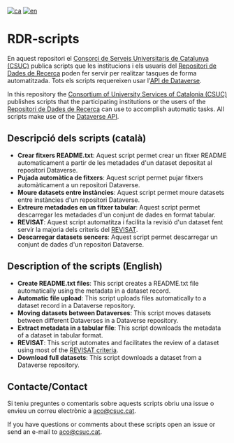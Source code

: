 [![ca](https://img.shields.io/badge/lang-ca-yellow.svg)](https://github.com/clarallebot/test_readme_scriptsCSUC/blob/main/README.md)
[![en](https://img.shields.io/badge/lang-en-red.svg)](https://github.com/clarallebot/test_readme_scriptsCSUC/blob/main/README.en.md)

# RDR-scripts

En aquest repositori el [Consorci de Serveis Universitaris de Catalunya (CSUC)](https://www.csuc.cat/ca) publica scripts que les institucions i els usuaris del [Repositori de Dades de Recerca](https://dataverse.csuc.cat/) poden fer servir per realitzar tasques de forma automatitzada. Tots els scripts requereixen usar l'[API de Dataverse](https://guides.dataverse.org/en/latest/api/).

In this repository the [Consortium of University Services of Catalonia (CSUC)](https://www.csuc.cat/en) publishes scripts that the participating institutions or the users of the [Repositori de Dades de Recerca](https://dataverse.csuc.cat/) can use to accomplish automatic tasks. All scripts make use of the [Dataverse API](https://guides.dataverse.org/en/latest/api/). 

## Descripció dels scripts (català)
 
- **Crear fitxers README.txt**: Aquest script permet crear un fitxer README automaticament a partir de les metadades d'un dataset depositat al repositori Dataverse.
- **Pujada automàtica de fitxers**: Aquest script permet pujar fitxers automàticament a un repositori Dataverse. 
- **Moure datasets entre instàncies**: Aquest script permet moure datasets entre instàncies d'un repositori Dataverse.
- **Extreure metadades en un fitxer tabular**: Aquest script permet descarregar les metadades d'un conjunt de dades en format tabular.
- **REVISAT**:  Aquest script automatitza i facilita la revisió d'un dataset fent servir la majoria dels criteris del [REVISAT](https://confluence.csuc.cat/display/RDM/REVISAT).
- **Descarregar datasets sencers**: Aquest script permet descarregar un conjunt de dades d'un repositori Dataverse.

## Description of the scripts (English)

- **Create README.txt files**: This script creates a README.txt file automatically using the metadata in a dataset record.
- **Automatic file upload**: This script uploads files automatically to a dataset record in a Dataverse repository.
- **Moving datasets between Dataverses**: This script moves datasets between different Dataverses in a Dataverse repository.
- **Extract metadata in a tabular file**: This script downloads the metadata of a dataset in tabular format.
- **REVISAT**: This script automates and facilitates the review of a dataset using most of the [REVISAT criteria](https://confluence.csuc.cat/display/RDM/REVISAT).
- **Download full datasets**: This script downloads a dataset from a Dataverse repository.

## Contacte/Contact
Si teniu preguntes o comentaris sobre aquests scripts obriu una issue o envieu un correu electrònic a <aco@csuc.cat>.

If you have questions or comments about these scripts open an issue or send an e-mail to <aco@csuc.cat>.
